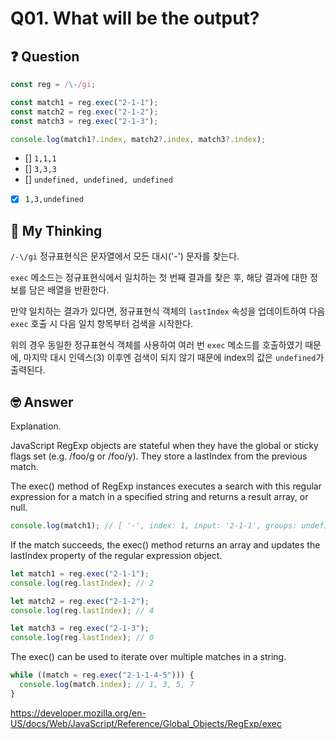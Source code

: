 # Q01. What will be the output?

## ❓ Question

```js
const reg = /\-/gi;

const match1 = reg.exec("2-1-1");
const match2 = reg.exec("2-1-2");
const match3 = reg.exec("2-1-3");

console.log(match1?.index, match2?.index, match3?.index);
```

- [] `1,1,1`
- [] `3,3,3`
- [] `undefined, undefined, undefined`
- [x] `1,3,undefined`

## 🤔 My Thinking

`/-\/gi` 정규표현식은 문자열에서 모든 대시('-') 문자를 찾는다.

`exec` 메소드는 정규표현식에서 일치하는 첫 번째 결과를 찾은 후, 해당 결과에 대한 정보를 담은 배열을 반환한다.

만약 일치하는 결과가 있다면, 정규표현식 객체의 `lastIndex` 속성을 업데이트하여 다음 `exec` 호출 시 다음 일치 항목부터 검색을 시작한다.

위의 경우 동일한 정규표현식 객체를 사용하여 여러 번 `exec` 메소드를 호출하였기 때문에, 마지막 대시 인덱스(3) 이후엔 검색이 되지 않기 때문에 index의 값은 `undefined`가 출력된다.

## 🤓 Answer

Explanation.

JavaScript RegExp objects are stateful when they have the global or sticky flags set (e.g. /foo/g or /foo/y). They store a lastIndex from the previous match.

The exec() method of RegExp instances executes a search with this regular expression for a match in a specified string and returns a result array, or null.

```js
console.log(match1); // [ '-', index: 1, input: '2-1-1', groups: undefined ]
```

If the match succeeds, the exec() method returns an array and updates the lastIndex property of the regular expression object.

```js
let match1 = reg.exec("2-1-1");
console.log(reg.lastIndex); // 2

let match2 = reg.exec("2-1-2");
console.log(reg.lastIndex); // 4

let match3 = reg.exec("2-1-3");
console.log(reg.lastIndex); // 0
```

The exec() can be used to iterate over multiple matches in a string.

```js
while ((match = reg.exec("2-1-1-4-5"))) {
  console.log(match.index); // 1, 3, 5, 7
}
```

https://developer.mozilla.org/en-US/docs/Web/JavaScript/Reference/Global_Objects/RegExp/exec
